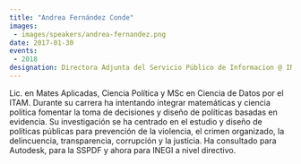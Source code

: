 ```yaml
---
title: "Andrea Fernández Conde"
images:
 - images/speakers/andrea-fernandez.png
date: 2017-01-30
events:
 - 2018
designation: Directora Adjunta del Servicio Público de Informacion @ INEGI 
---
```


Lic. en Mates Aplicadas, Ciencia Política y MSc en Ciencia de Datos por el ITAM. Durante su carrera ha intentando integrar matemáticas y ciencia política fomentar la toma de decisiones y diseño de políticas basadas en evidencia. Su investigación se ha centrado en el estudio y diseño de políticas públicas para prevención de la violencia, el crimen organizado, la delincuencia, transparencia, corrupción y la justicia. Ha consultado para Autodesk, para la SSPDF y ahora para INEGI a nivel directivo.